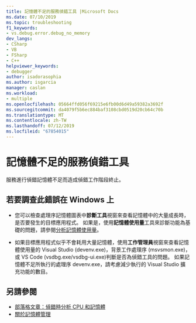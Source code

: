 ```yaml
---
title: 記憶體不足的服務偵錯工具 |Microsoft Docs
ms.date: 07/10/2019
ms.topic: troubleshooting
f1_keywords:
- vs.debug.error.debug_no_memory
dev_langs:
- CSharp
- VB
- FSharp
- C++
helpviewer_keywords:
- debugger
author: isadorasophia
ms.author: isgarcia
manager: caslan
ms.workload:
- multiple
ms.openlocfilehash: 05664ffd056f69215e6fb00d6d49a59382a3692f
ms.sourcegitcommit: da4079f5b6ec884baf3108cbd0519d20cb64c70b
ms.translationtype: MT
ms.contentlocale: zh-TW
ms.lasthandoff: 07/12/2019
ms.locfileid: "67854015"
---
```

# <a name="debugger-services-running-out-of-memory"></a>記憶體不足的服務偵錯工具
服務進行偵錯記憶體不足而造成偵錯工作階段終止。

## <a name="to-investigate-this-error-on-windows"></a>若要調查此錯誤在 Windows 上
- 您可以檢查處理序記憶體圖表中**診斷工具**視窗來查看記憶體中的大量成長時，是否要發生的目標應用程式。 如果是，使用**記憶體使用量**工具來診斷功能為基礎的問題，請參閱[分析記憶體使用量](../profiling/memory-usage.md)。

- 如果目標應用程式似乎不會耗用大量記憶體，使用**工作管理員**視窗來查看記憶體使用量的 Visual Studio (devenv.exe)，背景工作處理序 (msvsmon.exe)，或 VS Code (vsdbg.exe/vsdbg-ui.exe)判斷是否為偵錯工具的問題。 如果記憶體不足所執行的處理序 devenv.exe，請考慮減少執行的 Visual Studio 擴充功能的數目。

## <a name="see-also"></a>另請參閱
- [部落格文章：偵錯時分析 CPU 和記憶體](https://devblogs.microsoft.com/visualstudio/analyze-cpu-memory-while-debugging/)
- [關於記憶體管理](/windows/win32/memory/about-memory-management)
